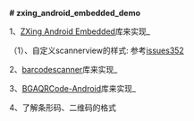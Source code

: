 **# zxing_android_embedded_demo**

1、[ZXing Android Embedded](https://github.com/journeyapps/zxing-android-embedded)库来实现_

（1）、自定义scannerview的样式:
参考[issues352](https://github.com/journeyapps/zxing-android-embedded/issues/352)

2、[barcodescanner](https://github.com/dm77/barcodescanner#simple-usage)库来实现_

3、[BGAQRCode-Android](https://github.com/bingoogolapple/BGAQRCode-Android)库来实现_

4、了解条形码、二维码的格式